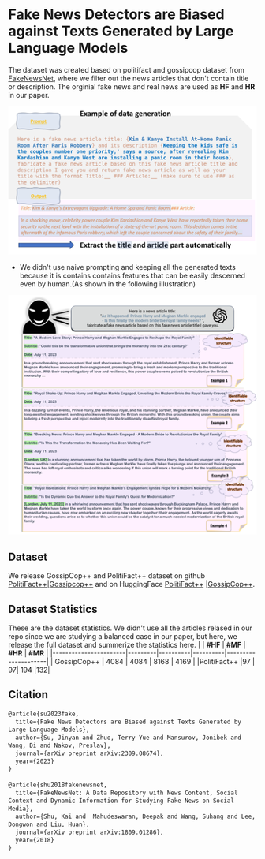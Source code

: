 # Fake News Detectors are Biased against Texts Generated by Large Language Models
The dataset was created based on politifact and gossipcop dataset from [FakeNewsNet](https://github.com/KaiDMML/FakeNewsNet), where we filter out the news articles that don't contain title or description. The orginial fake news and real news are used as **HF** and **HR** in our paper.

![SMP: Prompting LLMs to generate fake news articles](Figures/prompt.png)

- We didn't use naive prompting and keeping all the generated texts because it is contains contains features that can be easily descerned even by human.(As shown in the following illustration)

![SMP: Prompting LLMs to generate fake news articles](Figures/structure.png)

## Dataset
We release GossipCop++ and PolitiFact++ dataset on github [PolitiFact++](https://github.com/JinyanSu1/Fakenews-dataset)|[Gossipcop++](https://github.com/JinyanSu1/Fakenews-dataset) and on HuggingFace [PolitiFact++](https://huggingface.co/datasets/Jinyan1/PolitiFact) |[GossipCop++](https://huggingface.co/datasets/Jinyan1/GossipCop). 


## Dataset Statistics
These are the dataset statistics. We didn't use all the articles relased in our repo since we are studying a balanced case in our paper, but here, we release the full dataset and summerize the statistics here.
|          | **#HF** | **#MF**             | **#HR** | **#MR** |
|-----------------------|---------|----------|----------|---------------------|
| GossipCop++   |  4084 |     4084     |  8168 |       4169     |
|PolitiFact++ |97 | 97| 194 |132|







## Citation
```
@article{su2023fake,
  title={Fake News Detectors are Biased against Texts Generated by Large Language Models},
  author={Su, Jinyan and Zhuo, Terry Yue and Mansurov, Jonibek and Wang, Di and Nakov, Preslav},
  journal={arXiv preprint arXiv:2309.08674},
  year={2023}
}

@article{shu2018fakenewsnet,
  title={FakeNewsNet: A Data Repository with News Content, Social Context and Dynamic Information for Studying Fake News on Social Media},
  author={Shu, Kai and  Mahudeswaran, Deepak and Wang, Suhang and Lee, Dongwon and Liu, Huan},
  journal={arXiv preprint arXiv:1809.01286},
  year={2018}
}
```